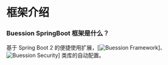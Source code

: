 # 框架介绍


### Buession SpringBoot 框架是什么？
基于 Spring Boot 2 的便捷使用扩展，[![Buession Framework](https://www.buession.com/)]、![Buession Security](https://security.buession.com/)] 类库的自动配置。